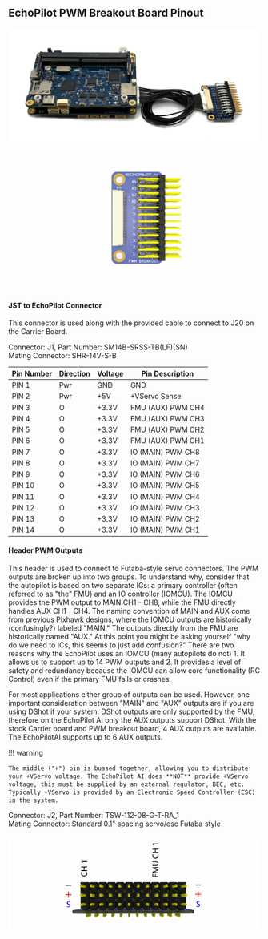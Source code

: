 ## EchoPilot PWM Breakout Board Pinout

![PWM Breakout](assets/echopilot_ai_6.png)
![PWM Breakout Board](assets/echopilot_pwm_breakout.JPG)

#### JST to EchoPilot Connector
This connector is used along with the provided cable to connect to J20 on the Carrier Board.

Connector: J1, Part Number: SM14B-SRSS-TB(LF)(SN)  
Mating Connector: SHR-14V-S-B

Pin Number   | Direction     | Voltage       | Pin Description
------------ | ------------- | ------------  | ------------
PIN 1        | Pwr            | GND          | GND
PIN 2        | Pwr            | +5V          | +VServo Sense
PIN 3        | O            | +3.3V          | FMU (AUX) PWM CH4
PIN 4        | O            | +3.3V         | FMU (AUX) PWM CH3
PIN 5        | O            | +3.3V          | FMU (AUX) PWM CH2
PIN 6        | O           | +3.3V          | FMU (AUX) PWM CH1
PIN 7        | O            | +3.3V           | IO (MAIN) PWM CH8
PIN 8        | O            | +3.3V          | IO (MAIN) PWM CH7
PIN 9         | O            | +3.3V          | IO (MAIN) PWM CH6
PIN 10        | O            | +3.3V         | IO (MAIN) PWM CH5
PIN 11        | O            | +3.3V          | IO (MAIN) PWM CH4
PIN 12        | O           | +3.3V          | IO (MAIN) PWM CH3
PIN 13        | O            | +3.3V           | IO (MAIN) PWM CH2
PIN 14        | O            | +3.3V          | IO (MAIN) PWM CH1

#### Header PWM Outputs
This header is used to connect to Futaba-style servo connectors. The PWM outputs are broken up into two groups. To understand why, consider that the autopilot is based on two separate ICs: a primary controller (often referred to as "the" FMU) and an IO controller (IOMCU). The IOMCU provides the PWM output to MAIN CH1 - CH8, while the FMU directly handles AUX CH1 - CH4. The naming convention of MAIN and AUX come from previous Pixhawk designs, where the IOMCU outputs are historically (confusingly?) labeled "MAIN." The outputs directly from the FMU are historically named "AUX." At this point you might be asking yourself "why do we need to ICs, this seems to just add confusion?" There are two reasons why the EchoPilot uses an IOMCU (many autopilots do not) 1. It allows us to support up to 14 PWM outputs and 2. It provides a level of safety and redundancy because the IOMCU can allow core functionality (RC Control) even if the primary FMU fails or crashes. 

For most applications either group of outputa can be used. However, one important consideration between "MAIN" and "AUX" outputs are if you are using DShot if your system. DShot outputs are only supported by the FMU, therefore on the EchoPilot AI only the AUX outputs support DShot. With the stock Carrier board and PWM breakout board, 4 AUX outputs are available. The EchoPilotAI supports up to 6 AUX outputs.

!!! warning

    The middle ("+") pin is bussed together, allowing you to distribute your +VServo voltage. The EchoPilot AI does **NOT** provide +VServo voltage, this must be supplied by an external regulator, BEC, etc. Typically +VServo is provided by an Electronic Speed Controller (ESC) in the system.


Connector: J2, Part Number: TSW-112-08-G-T-RA_1  
Mating Connector: Standard 0.1" spacing servo/esc Futaba style

![PWM Breakout End View](assets/echopilot_pwm_endview.png)
